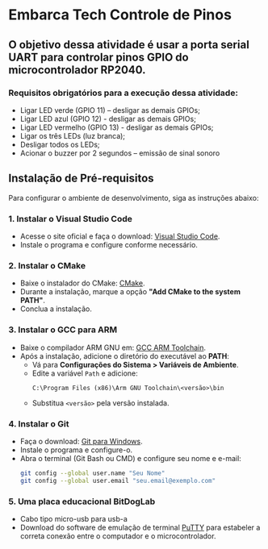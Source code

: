 # Embarca Tech Controle de Pinos

## O objetivo dessa atividade é usar a porta serial UART para controlar pinos GPIO do microcontrolador RP2040.

### Requisitos obrigatórios para a execução dessa atividade:

- Ligar LED verde (GPIO 11) – desligar as demais GPIOs;
- Ligar LED azul (GPIO 12) - desligar as demais GPIOs;
- Ligar LED vermelho (GPIO 13) - desligar as demais GPIOs;
- Ligar os três LEDs (luz branca);
- Desligar todos os LEDs;
- Acionar o buzzer por 2 segundos – emissão de sinal sonoro

## Instalação de Pré-requisitos

Para configurar o ambiente de desenvolvimento, siga as instruções abaixo:

### 1. Instalar o Visual Studio Code
- Acesse o site oficial e faça o download: [Visual Studio Code](https://code.visualstudio.com/).
- Instale o programa e configure conforme necessário.

### 2. Instalar o CMake
- Baixe o instalador do CMake: [CMake](https://cmake.org/download/).
- Durante a instalação, marque a opção **"Add CMake to the system PATH"**.
- Conclua a instalação.

### 3. Instalar o GCC para ARM
- Baixe o compilador ARM GNU em: [GCC ARM Toolchain](https://developer.arm.com/tools-and-software/open-source-software/developer-tools/gnu-toolchain/gnu-rm).
- Após a instalação, adicione o diretório do executável ao **PATH**:
  - Vá para **Configurações do Sistema > Variáveis de Ambiente**.
  - Edite a variável `Path` e adicione:
    ```
    C:\Program Files (x86)\Arm GNU Toolchain\<versão>\bin
    ```
  - Substitua `<versão>` pela versão instalada.

### 4. Instalar o Git
- Faça o download: [Git para Windows](https://git-scm.com/).
- Instale o programa e configure-o.
- Abra o terminal (Git Bash ou CMD) e configure seu nome e e-mail:
  ```bash
  git config --global user.name "Seu Nome"
  git config --global user.email "seu.email@exemplo.com"

### 5. Uma placa educacional BitDogLab
 - Cabo tipo micro-usb para usb-a 
 - Download do software de emulação de terminal [PuTTY](https://www.putty.org/?paipat) para estabeler a correta conexão entre o computador e o microcontrolador.